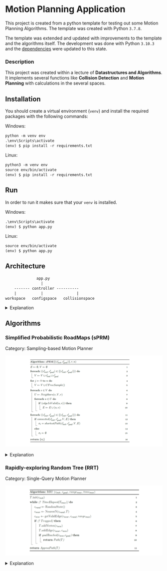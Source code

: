 # Motion Planning Application

This project is created from a python template for testing out some Motion Planning Algorithms. The template was created
with Python `3.7.8`.

The template was extended and updated with improvements to the template and the algorithms itself. The development was
done with Python `3.10.3` and the [dependencies](requirements.txt) were updated to this state.

### Description

This project was created within a lecture of __Datastructures and Algorithms__. It implements several functions like
__Collision Detection__ and __Motion Planning__ with calculations in the several spaces.

## Installation

You should create a virtual environment (`venv`) and install the required packages with the following commands:

Windows:

```shell
python -m venv env
.\env\Scripts\activate    
(env) $ pip install -r requirements.txt
```

Linux:

```shell
python3 -m venv env
source env/bin/activate
(env) $ pip install -r requirements.txt
```

## Run

In order to run it makes sure that your `venv` is installed.

Windows:

```shell
.\env\Scripts\activate 
(env) $ python app.py
```

Linux:

```shell
source env/bin/activate
(env) $ python app.py
```

## Architecture

```
              app.py
                |
    ------- controller ----------   
    |           |               |
workspace   configspace   collisionspace
```

<details>
  <summary>Explanation</summary>

* [app.py](project/app.py) = start the application and the UI
* [controller.py](project/controller.py) = manages all the spaces below
* [workspace.py](project/workspace.py) = handles graphical display of algorithms and collision-detection
* [configspace.py](project/configspace.py) = handles the motion-planning algorithms
* [collisionspace.py](project/collisionspace.py) = calculates and shows collision-space

</details>

## Algorithms

### Simplified Probabilistic RoadMaps (sPRM)

Category: Sampling-based Motion Planner

![sPRM](.documents/algorithm_sPRM.png)

<details>
  <summary>Explanation</summary>

|            Input             | Explanation                                  |
|:----------------------------:|:---------------------------------------------|
| c<sup>i</sup><sub>init</sub> | Start points for single or multiple queries. |
| c<sup>i</sup><sub>goal</sub> | End points for single or multiple queries.   |
|              r               | Search radius in the algorithm.              |
|              n               | Amount of samples that are created.          |

__Note:__ The parameters r and n are completely independent and should be small for good performance, but not too small
for no solution. The best parameters are never known.

| Datastructure | Explanation                              | Interpretation       |
|:-------------:|:-----------------------------------------|:---------------------|
|       E       | edge data between two configurations     | List<(Point, Point)> |
|       V       | vertex data for all configurations       | List<Point>          |
|       U       | temporary neighbour data of a vertex     | List<Point>          |
| σ<sub>i</sub> | shortest path data for a configuration i | List<(Point, Point)> |

| Pseudocode Line | Explanation                                                                                                                                                     |
|:---------------:|:----------------------------------------------------------------------------------------------------------------------------------------------------------------|
|     2 and 3     | All start (c<sup>i</sup><sub>init</sub>) and goal (c<sup>i</sup><sub>goal</sub>) configurations are added into the vertex structure (V).                        |
|     4 and 5     | Computation of `CFreeSample()` with the amount of defined samples (n).                                                                                          |
|        7        | Computation of `Neighbors(v,V,r)` for each vertex in the defined radius (r).                                                                                    |
|     8 to 10     | Computation of `edgeIsValid(u,v)`. The valid edges get added into the valid edge structure (E). Filled E characterizes the traversable area (C<sub>free</sub>). |
|       11        | Loop enables multiple queries.                                                                                                                                  |
|       12        | Computation of `connected(...)` between start and goal.                                                                                                         |
|       13        | Computation of `shortestPath(...)` with a [Dijkstra Algorithm](https://en.wikipedia.org/wiki/Dijkstra%27s_algorithm).                                           |

__Note:__ The blocked area (C<sub>obs</sub>) is ignored in the computation of `CFreeSample()`. In the computation
of `Neighbors(v,V,r)` some vertexes (v) could be ignored because of a too small radius (r), but if r is too large, the
edge connection has quadratic complexity (O<sup>2</sup>). The computation of `Neighbors(v,V,r)` and `edgeIsValid(u,v)`
take the most performance. Parallelization of the lines 4 to 10 bring a high benefit in performance because there are
many independent calculations.

</details>

### Rapidly-exploring Random Tree (RRT)

Category: Single-Query Motion Planner

![RRT](.documents/algorithm_RRT.png)

<details>
  <summary>Explanation</summary>

|        Input        | Explanation |
|:-------------------:|:------------|
|  c<sub>init</sub>   |             |
|  c<sub>goal</sub>   |             |
| range<sub>max</sub> |             |
| time<sub>max</sub>  |             |

| Datastructure | Explanation | Interpretation |
|:-------------:|:------------|:---------------|
|       T       |             |                |

| Pseudocode Line | Explanation |
|:---------------:|:------------|
|        1        |             |

</details>